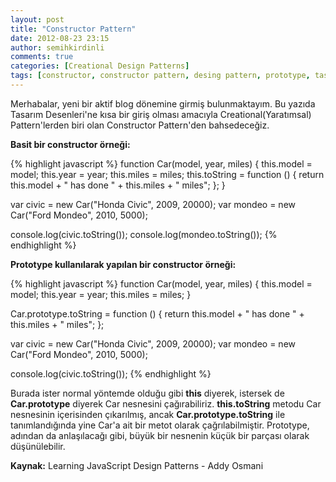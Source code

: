 ```yaml
---
layout: post
title: "Constructor Pattern"
date: 2012-08-23 23:15
author: semihkirdinli
comments: true
categories: [Creational Design Patterns]
tags: [constructor, constructor pattern, desing pattern, prototype, tasarım desenleri]
---
```

Merhabalar, yeni bir aktif blog dönemine girmiş bulunmaktayım. Bu yazıda Tasarım Desenleri'ne kısa bir giriş olması amacıyla Creational(Yaratımsal) Pattern'lerden biri olan Constructor Pattern'den bahsedeceğiz.

**Basit bir constructor örneği:**

{% highlight javascript %}
function Car(model, year, miles) {
    this.model = model;
    this.year = year;
    this.miles = miles;
    this.toString = function () {
       return this.model + " has done " + this.miles + " miles";
    };
}

var civic = new Car("Honda Civic", 2009, 20000);
var mondeo = new Car("Ford Mondeo", 2010, 5000);
    
console.log(civic.toString());
console.log(mondeo.toString());
{% endhighlight %}

**Prototype kullanılarak yapılan bir constructor örneği:**

{% highlight javascript %}
function Car(model, year, miles) {
    this.model = model;
    this.year = year;
    this.miles = miles;
}
    
Car.prototype.toString = function () {
    return this.model + " has done " + this.miles + " miles";
};
    
var civic = new Car("Honda Civic", 2009, 20000);
var mondeo = new Car("Ford Mondeo", 2010, 5000);
    
console.log(civic.toString());
{% endhighlight %}

Burada ister normal yöntemde olduğu gibi **this** diyerek, istersek de **Car.prototype** diyerek Car nesnesini çağırabiliriz. **this.toString** metodu Car nesnesinin içerisinden çıkarılmış, ancak **Car.prototype.toString** ile tanımlandığında yine Car'a ait bir metot olarak çağrılabilmiştir. Prototype, adından da anlaşılacağı gibi, büyük bir nesnenin küçük bir parçası olarak düşünülebilir.

**Kaynak:** Learning JavaScript Design Patterns - Addy Osmani
